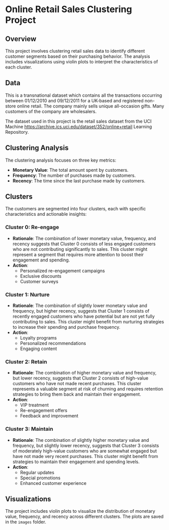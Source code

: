 # Online Retail Sales Clustering Project

## Overview
This project involves clustering retail sales data to identify different customer segments based on their purchasing behavior. The analysis includes visualizations using violin plots to interpret the characteristics of each cluster.

## Data
This is a transnational dataset which contains all the transactions occurring between 01/12/2010 and 09/12/2011 for a UK-based and registered non-store online retail. The company mainly sells unique all-occasion gifts. Many customers of the company are wholesalers.

The dataset used in this project is the retail sales dataset from the UCI Machine https://archive.ics.uci.edu/dataset/352/online+retail Learning Repository.

## Clustering Analysis
The clustering analysis focuses on three key metrics:
- **Monetary Value**: The total amount spent by customers.
- **Frequency**: The number of purchases made by customers.
- **Recency**: The time since the last purchase made by customers.

## Clusters
The customers are segmented into four clusters, each with specific characteristics and actionable insights:

### Cluster 0: Re-engage
- **Rationale**: The combination of lower monetary value, frequency, and recency suggests that Cluster 0 consists of less engaged customers who are not contributing significantly to sales. This cluster might represent a segment that requires more attention to boost their engagement and spending.
- **Action**: 
  - Personalized re-engagement campaigns
  - Exclusive discounts
  - Customer surveys

### Cluster 1: Nurture
- **Rationale**: The combination of slightly lower monetary value and frequency, but higher recency, suggests that Cluster 1 consists of recently engaged customers who have potential but are not yet fully contributing to sales. This cluster might benefit from nurturing strategies to increase their spending and purchase frequency.
- **Action**: 
  - Loyalty programs
  - Personalized recommendations
  - Engaging content

### Cluster 2: Retain
- **Rationale**: The combination of higher monetary value and frequency, but lower recency, suggests that Cluster 2 consists of high-value customers who have not made recent purchases. This cluster represents a valuable segment at risk of churning and requires retention strategies to bring them back and maintain their engagement.
- **Action**: 
  - VIP treatment
  - Re-engagement offers
  - Feedback and improvement

### Cluster 3: Maintain
- **Rationale**: The combination of slightly higher monetary value and frequency, but slightly lower recency, suggests that Cluster 3 consists of moderately high-value customers who are somewhat engaged but have not made very recent purchases. This cluster might benefit from strategies to maintain their engagement and spending levels.
- **Action**: 
  - Regular updates
  - Special promotions
  - Enhanced customer experience

## Visualizations
The project includes violin plots to visualize the distribution of monetary value, frequency, and recency across different clusters. The plots are saved in the `images` folder.
